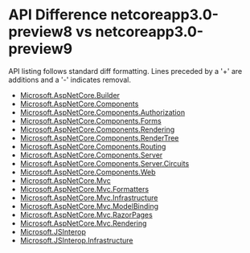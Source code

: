 # API Difference netcoreapp3.0-preview8 vs netcoreapp3.0-preview9

API listing follows standard diff formatting. Lines preceded by a '+' are
additions and a '-' indicates removal.

* [Microsoft.AspNetCore.Builder](3.0-preview9_Microsoft.AspNetCore.Builder.md)
* [Microsoft.AspNetCore.Components](3.0-preview9_Microsoft.AspNetCore.Components.md)
* [Microsoft.AspNetCore.Components.Authorization](3.0-preview9_Microsoft.AspNetCore.Components.Authorization.md)
* [Microsoft.AspNetCore.Components.Forms](3.0-preview9_Microsoft.AspNetCore.Components.Forms.md)
* [Microsoft.AspNetCore.Components.Rendering](3.0-preview9_Microsoft.AspNetCore.Components.Rendering.md)
* [Microsoft.AspNetCore.Components.RenderTree](3.0-preview9_Microsoft.AspNetCore.Components.RenderTree.md)
* [Microsoft.AspNetCore.Components.Routing](3.0-preview9_Microsoft.AspNetCore.Components.Routing.md)
* [Microsoft.AspNetCore.Components.Server](3.0-preview9_Microsoft.AspNetCore.Components.Server.md)
* [Microsoft.AspNetCore.Components.Server.Circuits](3.0-preview9_Microsoft.AspNetCore.Components.Server.Circuits.md)
* [Microsoft.AspNetCore.Components.Web](3.0-preview9_Microsoft.AspNetCore.Components.Web.md)
* [Microsoft.AspNetCore.Mvc](3.0-preview9_Microsoft.AspNetCore.Mvc.md)
* [Microsoft.AspNetCore.Mvc.Formatters](3.0-preview9_Microsoft.AspNetCore.Mvc.Formatters.md)
* [Microsoft.AspNetCore.Mvc.Infrastructure](3.0-preview9_Microsoft.AspNetCore.Mvc.Infrastructure.md)
* [Microsoft.AspNetCore.Mvc.ModelBinding](3.0-preview9_Microsoft.AspNetCore.Mvc.ModelBinding.md)
* [Microsoft.AspNetCore.Mvc.RazorPages](3.0-preview9_Microsoft.AspNetCore.Mvc.RazorPages.md)
* [Microsoft.AspNetCore.Mvc.Rendering](3.0-preview9_Microsoft.AspNetCore.Mvc.Rendering.md)
* [Microsoft.JSInterop](3.0-preview9_Microsoft.JSInterop.md)
* [Microsoft.JSInterop.Infrastructure](3.0-preview9_Microsoft.JSInterop.Infrastructure.md)

